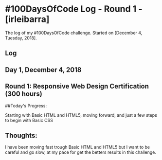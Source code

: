 # #100DaysOfCode Log - Round 1 - [irleibarra]

The log of my #100DaysOfCode challenge. Started on [December 4, Tuesday, 2018].

## Log

## Day 1, December 4, 2018

## Round 1: Responsive Web Design Certification (300 hours)

##Today's Progress: 

Starting with Basic HTML and HTML5, moving forward, and  just a few steps to begin with Basic CSS 

## Thoughts:
I have been moving fast trough Basic HTML and HTML5 but I want to be careful and go slow, at my pace for get the betters results in this challenge.

